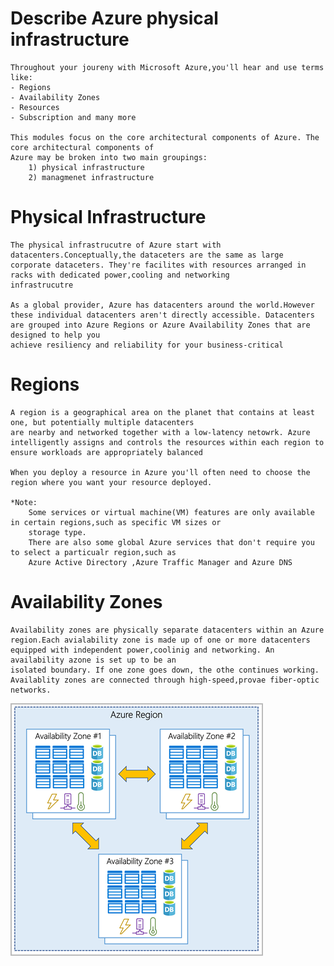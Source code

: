 # Describe Azure physical infrastructure
    Throughout your joureny with Microsoft Azure,you'll hear and use terms like:
    - Regions
    - Availability Zones
    - Resources
    - Subscription and many more

    This modules focus on the core architectural components of Azure. The core architectural components of 
    Azure may be broken into two main groupings: 
        1) physical infrastructure 
        2) managmenet infrastructure

# Physical Infrastructure
    The physical infrastrucutre of Azure start with datacenters.Conceptually,the dataceters are the same as large
    corporate dataceters. They're facilites with resources arranged in racks with dedicated power,cooling and networking
    infrastrucutre

    As a global provider, Azure has datacenters around the world.However these individual datacenters aren't directly accessible. Datacenters are grouped into Azure Regions or Azure Availability Zones that are designed to help you
    achieve resiliency and reliability for your business-critical

# Regions
    A region is a geographical area on the planet that contains at least one, but potentially multiple datacenters 
    are nearby and networked together with a low-latency netowrk. Azure intelligently assigns and controls the resources within each region to ensure workloads are appropriately balanced

    When you deploy a resource in Azure you'll often need to choose the region where you want your resource deployed.

    *Note:
        Some services or virtual machine(VM) features are only available in certain regions,such as specific VM sizes or
        storage type.
        There are also some global Azure services that don't require you to select a particualr region,such as
        Azure Active Directory ,Azure Traffic Manager and Azure DNS

# Availability Zones
    Availability zones are physically separate datacenters within an Azure region.Each avialability zone is made up of one or more datacenters equipped with independent power,coolinig and networking. An availability azone is set up to be an
    isolated boundary. If one zone goes down, the othe continues working. Availablity zones are connected through high-speed,provae fiber-optic networks.
             
![Alt Text](Images/availability-zones-c22f95a3.png)
